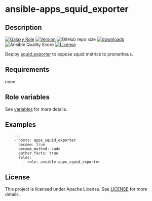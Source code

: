 # ansible-apps_squid_exporter

## Description

[![Galaxy Role](https://img.shields.io/badge/galaxy-apps_squid_exporter-purple?style=flat)](https://galaxy.ansible.com/lotusnoir/apps_squid_exporter)
[![Version](https://img.shields.io/github/release/lotusnoir/ansible-apps_squid_exporter.svg)](https://github.com/lotusnoir/ansible-apps_squid_exporter/releases/latest)
![GitHub repo size](https://img.shields.io/github/repo-size/lotusnoir/ansible-apps_squid_exporter?color=orange&style=flat)
[![downloads](https://img.shields.io/ansible/role/d/52258)](https://galaxy.ansible.com/lotusnoir/apps_squid_exporter)
![Ansible Quality Score](https://img.shields.io/ansible/quality/52258)
[![License](https://img.shields.io/badge/license-Apache--2.0-brightgreen?style=flat)](https://opensource.org/licenses/Apache-2.0)

Deploy [squid_exporter](https://github.com/boynux/squid-exporter) to expose squid metrics to prometheus.

## Requirements

none

## Role variables

See [variables](/defaults/main.yml) for more details.

## Examples

        ---
        - hosts: apps_squid_exporter
          become: true
          become_method: sudo
          gather_facts: true
          roles:
            - role: ansible-apps_squid_exporter


## License

This project is licensed under Apache License. See [LICENSE](/LICENSE) for more details.

